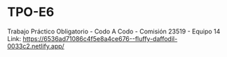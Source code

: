 # TPO-E6
Trabajo Práctico Obligatorio - Codo A Codo - Comisión 23519 - Equipo 14
Link: https://6536ad71086c4f5e8a4ce676--fluffy-daffodil-0033c2.netlify.app/
